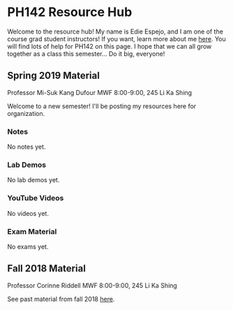 # PH142 Resource Hub
Welcome to the resource hub! My name is Edie Espejo, and I am one of the course grad student instructors! If you want, learn more about me <a href="">here</a>. You will find lots of help for PH142 on this page. I hope that we can all grow together as a class this semester... Do it big, everyone!

## Spring 2019 Material
Professor Mi-Suk Kang Dufour
MWF 8:00-9:00, 245 Li Ka Shing

Welcome to a new semester! I'll be posting my resources here for organization.

### Notes
No notes yet.

### Lab Demos
No lab demos yet.

### YouTube Videos
No videos yet.

### Exam Material
No exams yet.


## Fall 2018 Material
Professor Corinne Riddell
MWF 8:00-9:00, 245 Li Ka Shing

See past material from fall 2018 <a href="archives/2018-fall">here</a>.
